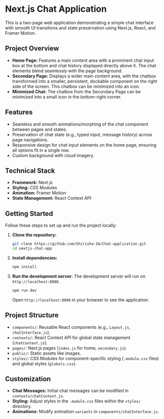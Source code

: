 # Next.js Chat Application

This is a two-page web application demonstrating a simple chat interface with smooth UI transitions and state preservation using Next.js, React, and Framer Motion.

## Project Overview

- **Home Page:** Features a main content area with a prominent chat input box at the bottom and chat history displayed directly above it. The chat elements blend seamlessly with the page background.
- **Secondary Page:** Displays a wider main content area, with the chatbox transformed into a smaller, persistent, dockable component on the right side of the screen. This chatbox can be minimized into an icon.
- **Minimized Chat:** The chatbox from the Secondary Page can be minimized into a small icon in the bottom-right corner.

## Features

- Seamless and smooth animations/morphing of the chat component between pages and states.
- Preservation of chat state (e.g., typed input, message history) across page navigations.
- Responsive design for chat input elements on the home page, ensuring all options fit in a single row.
- Custom background with cloud imagery.

## Technical Stack

- **Framework:** Next.js
- **Styling:** CSS Modules
- **Animation:** Framer Motion
- **State Management:** React Context API

## Getting Started

Follow these steps to set up and run the project locally:

1.  **Clone the repository:**
    ```bash
    git clone https://github.com/Shirisha-16/Chat-application.git
    cd nextjs-chat-app
    ```

2.  **Install dependencies:**
    ```bash
    npm install
    ```

3.  **Run the development server:**
    The development server will run on `http://localhost:8080`.
    ```bash
    npm run dev
    ```

    Open `http://localhost:8080` in your browser to see the application.

## Project Structure

- `components/`: Reusable React components (e.g., `Layout.js`, `chatInterface.js`).
- `contexts/`: React Context API for global state management (`chatContext.js`).
- `pages/`: Next.js pages (`index.js` for home, `secondary.js`).
- `public/`: Static assets like images.
- `styles/`: CSS Modules for component-specific styling (`.module.css` files) and global styles (`globals.css`).

## Customization

- **Chat Messages:** Initial chat messages can be modified in `contexts/chatContext.js`.
- **Styling:** Adjust styles in the `.module.css` files within the `styles/` directory.
- **Animations:** Modify animation `variants` in `components/chatInterface.js`.
